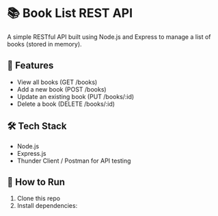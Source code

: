 # 📚 Book List REST API

A simple RESTful API built using Node.js and Express to manage a list of books (stored in memory).

## 🚀 Features

- View all books (GET /books)
- Add a new book (POST /books)
- Update an existing book (PUT /books/:id)
- Delete a book (DELETE /books/:id)

## 🛠 Tech Stack

- Node.js
- Express.js
- Thunder Client / Postman for API testing

## 🧪 How to Run

1. Clone this repo  
2. Install dependencies:
